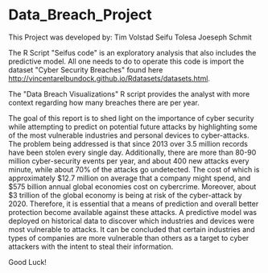 # Data_Breach_Project

This Project was developed by: 
Tim Volstad
Seifu Tolesa
Joeseph Schmit

The R Script "Seifus code" is an exploratory analysis that also includes the predictive model. All one 
needs to do to operate this code is import the dataset "Cyber Security Breaches" found here http://vincentarelbundock.github.io/Rdatasets/datasets.html.

The "Data Breach Visualizations" R script provides the analyst with more context regarding how many breaches there 
are per year. 

The goal of this report is to shed light on the importance of cyber 
security while attempting to predict on potential future attacks by highlighting 
some of the most vulnerable industries and personal devices to cyber-attacks. 
The problem being addressed is that since 2013 over 3.5 million records have been 
stolen every single day. Additionally, there are more than 80-90 million cyber-security 
events per year, and about 400 new attacks every minute, while about 70% of the attacks go undetected. 
The cost of which is approximately $12.7 million on average that a company might spend, and $575 billion 
annual global economies cost on cybercrime. Moreover, about $3 trillion of the global economy is being 
at risk of the cyber-attack by 2020. Therefore, it is essential that a means of prediction and overall 
better protection become available against these attacks. A predictive model was deployed on historical 
data to discover which industries and devices were most vulnerable to attacks. It can be concluded that 
certain industries and types of companies are more vulnerable than others as a target to cyber attackers 
with the intent to steal their information.

Good Luck!
